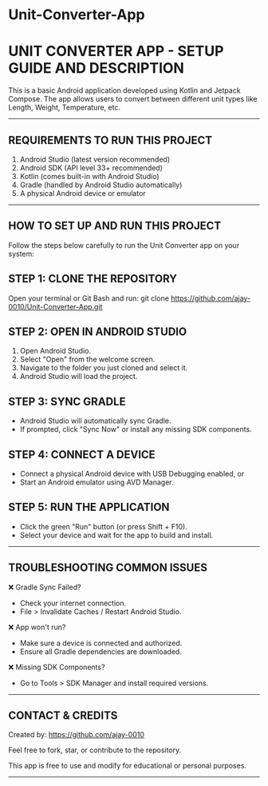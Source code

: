 # Unit-Converter-App

UNIT CONVERTER APP - SETUP GUIDE AND DESCRIPTION
=================================================

This is a basic Android application developed using Kotlin and Jetpack Compose.
The app allows users to convert between different unit types like Length, Weight, Temperature, etc.

-------------------------------------------------
REQUIREMENTS TO RUN THIS PROJECT
-------------------------------------------------
1. Android Studio (latest version recommended)
2. Android SDK (API level 33+ recommended)
3. Kotlin (comes built-in with Android Studio)
4. Gradle (handled by Android Studio automatically)
5. A physical Android device or emulator

-------------------------------------------------
HOW TO SET UP AND RUN THIS PROJECT
-------------------------------------------------
Follow the steps below carefully to run the Unit Converter app on your system:

STEP 1: CLONE THE REPOSITORY
----------------------------
Open your terminal or Git Bash and run:
    git clone https://github.com/ajay-0010/Unit-Converter-App.git

STEP 2: OPEN IN ANDROID STUDIO
------------------------------
1. Open Android Studio.
2. Select "Open" from the welcome screen.
3. Navigate to the folder you just cloned and select it.
4. Android Studio will load the project.

STEP 3: SYNC GRADLE
--------------------
- Android Studio will automatically sync Gradle.
- If prompted, click "Sync Now" or install any missing SDK components.

STEP 4: CONNECT A DEVICE
------------------------
- Connect a physical Android device with USB Debugging enabled, or
- Start an Android emulator using AVD Manager.

STEP 5: RUN THE APPLICATION
---------------------------
- Click the green "Run" button (or press Shift + F10).
- Select your device and wait for the app to build and install.

-------------------------------------------------
TROUBLESHOOTING COMMON ISSUES
-------------------------------------------------
❌ Gradle Sync Failed?
- Check your internet connection.
- File > Invalidate Caches / Restart Android Studio.

❌ App won't run?
- Make sure a device is connected and authorized.
- Ensure all Gradle dependencies are downloaded.

❌ Missing SDK Components?
- Go to Tools > SDK Manager and install required versions.

-------------------------------------------------
CONTACT & CREDITS
-------------------------------------------------
Created by: https://github.com/ajay-0010

Feel free to fork, star, or contribute to the repository.

This app is free to use and modify for educational or personal purposes.

-------------------------------------------------
